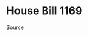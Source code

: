 # House Bill 1169

[Source](http://lawfilesext.leg.wa.gov/biennium/2023-24/Pdf/Bills/House%20Bills/1169.pdf)